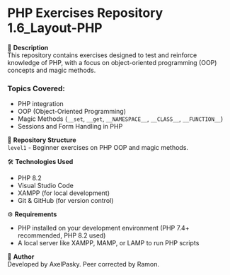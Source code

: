 # PHP Exercises Repository 1.6_Layout-PHP

📌 **Description**  
This repository contains exercises designed to test and reinforce knowledge of PHP, with a focus on object-oriented programming (OOP) concepts and magic methods.

### Topics Covered:
- PHP integration
- OOP (Object-Oriented Programming)
- Magic Methods (`__set`, `__get`, `__NAMESPACE__`, `__CLASS__`, `__FUNCTION__`)
- Sessions and Form Handling in PHP

📁 **Repository Structure**  
`level1` - Beginner exercises on PHP OOP and magic methods.

🛠️ **Technologies Used**  
- PHP 8.2
- Visual Studio Code
- XAMPP (for local development)
- Git & GitHub (for version control)

⚙️ **Requirements**  
- PHP installed on your development environment (PHP 7.4+ recommended, PHP 8.2 used)
- A local server like XAMPP, MAMP, or LAMP to run PHP scripts

👤 **Author**  
Developed by AxelPasky. Peer corrected by Ramon.
